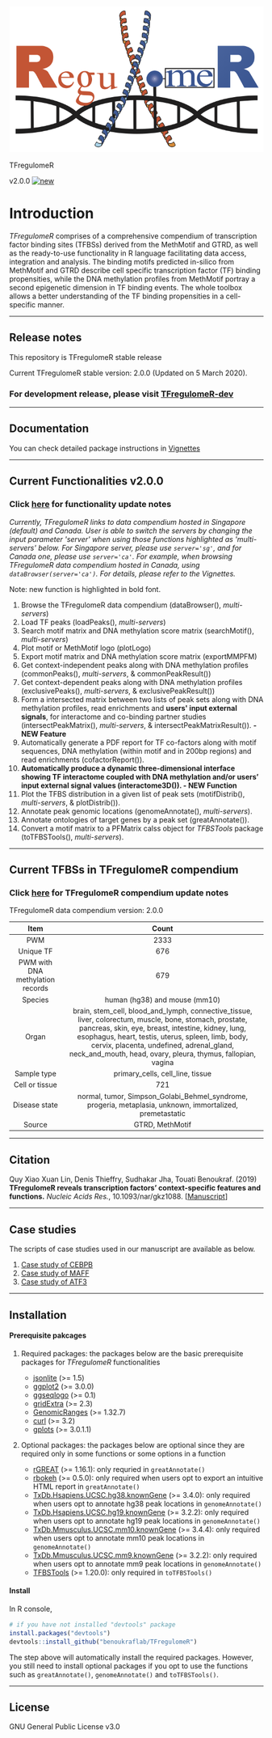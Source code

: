 <div align="center">
<a name="logo"/>
<img src="./inst/TFregulomeR_logo.png" alt="TFregulomeR Logo" ></img>
</a>
</div>



TFregulomeR

v2.0.0 [<img src="https://www.ymcachicago.org/page/-/kroehler/blog/icon-new-9.jpg" alt="new" width="30"></img>](./inst/update_notes/functionality_update.md)

# Introduction
*TFregulomeR* comprises of a comprehensive compendium of transcription factor binding sites (TFBSs) derived from the MethMotif and GTRD, as well as the ready-to-use functionality in R language facilitating data access, integration and analysis. The binding motifs predicted in-silico from MethMotif and GTRD describe cell specific transcription factor (TF) binding propensities, while the DNA methylation profiles from MethMotif portray a second epigenetic dimension in TF binding events. The whole toolbox allows a better understanding of the TF binding propensities in a cell-specific manner. 

-------

## Release notes
 This repository is TFregulomeR stable release 

 Current TFregulomeR stable version: 2.0.0 (Updated on 5 March 2020).


### For development release, please visit [TFregulomeR-dev](https://github.com/linquynus/TFregulomeR-dev) 


-------


## Documentation
You can check detailed package instructions in [Vignettes](https://bioinfo-csi.nus.edu.sg/methmotif/API_TFregulomeR/TFregulomeR-Vignettes.html)

-------

## Current Functionalities v2.0.0
### Click [here](./inst/update_notes/functionality_update.md) for functionality update notes 

_Currently, TFregulomeR links to data compendium hosted in Singapore (default) and Canada. User is able to switch the servers by changing the input parameter 'server' when using those functions highlighted as 'multi-servers' below. For Singapore server, please use `server='sg'`, and for Canada one, please use `server='ca'`. For example, when browsing TFregulomeR data compendium hosted in Canada, using `dataBrowser(server='ca')`. For details, please refer to the Vignettes._

Note: new function is highlighted in bold font.

1) Browse the TFregulomeR data compendium (dataBrowser(), _multi-servers_)
2) Load TF peaks (loadPeaks(), _multi-servers_)
3) Search motif matrix and DNA methylation score matrix (searchMotif(), _multi-servers_)
4) Plot motif or MethMotif logo (plotLogo)
5) Export motif matrix and DNA methylation score matrix (exportMMPFM)
6) Get context-independent peaks along with DNA methylation profiles (commonPeaks(), _multi-servers_, & commonPeakResult())
7) Get context-dependent peaks along with DNA methylation profiles (exclusivePeaks(), _multi-servers_, & exclusivePeakResult())
8) Form a intersected matrix between two lists of peak sets along with DNA methylation profiles, read enrichments and **users' input external signals**, for interactome and co-binding partner studies (intersectPeakMatrix(), _multi-servers_, & intersectPeakMatrixResult()). **- NEW Feature**
9) Automatically generate a PDF report for TF co-factors along with motif sequences, DNA methylation (within motif and in 200bp regions) and read enrichments (cofactorReport()).
10) **Automatically produce a dynamic three-dimensional interface showing TF interactome coupled with DNA methylation and/or users’ input external signal values (interactome3D()). - NEW Function**
11) Plot the TFBS distribution in a given list of peak sets (motifDistrib(), _multi-servers_, & plotDistrib()).
12) Annotate peak genomic locations (genomeAnnotate(), _multi-servers_).
13) Annotate ontologies of target genes by a peak set (greatAnnotate()).
14) Convert a motif matrix to a PFMatrix calss object for *TFBSTools* package (toTFBSTools(), _multi-servers_).

-------

## Current TFBSs in TFregulomeR compendium

 ### Click [here](./inst/update_notes/compendium_update.md) for TFregulomeR compendium update notes

TFregulomeR data compendium version: 2.0.0

| Item     | Count |
| :---------:|:------:|
| PWM     | 2333   |
| Unique TF     | 676   |
| PWM with DNA methylation records    | 679   |
| Species     | human (hg38) and mouse (mm10)  |
| Organ   | brain, stem_cell, blood_and_lymph, connective_tissue, liver, colorectum, muscle, bone, stomach, prostate, pancreas, skin, eye, breast, intestine, kidney, lung, esophagus, heart, testis, uterus, spleen, limb, body, cervix, placenta, undefined, adrenal_gland, neck_and_mouth, head, ovary, pleura, thymus, fallopian, vagina   |
| Sample type | primary_cells, cell_line, tissue
| Cell or tissue | 721 |
| Disease state | normal, tumor, Simpson_Golabi_Behmel_syndrome, progeria, metaplasia, unknown, immortalized, premetastatic|
| Source | GTRD, MethMotif | 

-------

## Citation

Quy Xiao Xuan Lin, Denis Thieffry, Sudhakar Jha, Touati Benoukraf. (2019) **TFregulomeR reveals transcription factors’ context-specific features and functions.** _Nucleic Acids Res._, 10.1093/nar/gkz1088. [[Manuscript](https://doi.org/10.1093/nar/gkz1088)]

-------

## Case studies

The scripts of case studies used in our manuscript are available as below.

1. [Case study of CEBPB](./inst/case_study/case_study_of_CEBPB.R)
2. [Case study of MAFF](./inst/case_study/case_study_of_MAFF.R)
3. [Case study of ATF3](./inst/case_study/case_study_of_ATF3.R)


-------

## Installation

#### Prerequisite pakcages

1) Required packages: the packages below are the basic prerequisite packages for *TFregulomeR* functionalities

    - [jsonlite](https://cran.r-project.org/web/packages/jsonlite/index.html) (>= 1.5)
    - [ggplot2](https://cran.r-project.org/web/packages/ggplot2/index.html) (>= 3.0.0)
    - [ggseqlogo](https://cran.r-project.org/web/packages/ggseqlogo/index.html) (>= 0.1)
    - [gridExtra](https://cran.r-project.org/web/packages/gridExtra/index.html) (>= 2.3)
    - [GenomicRanges](https://bioconductor.org/packages/release/bioc/html/GenomicRanges.html) (>= 1.32.7)
    - [curl](https://cran.r-project.org/web/packages/curl/index.html) (>= 3.2)
    - [gplots](https://cran.r-project.org/web/packages/gplots/index.html) (>= 3.0.1.1)


2) Optional packages: the packages below are optional since they are required only in some functions or some options in a function

    - [rGREAT](https://bioconductor.org/packages/release/bioc/html/rGREAT.html) (>= 1.16.1): only requried in `greatAnnotate()`
    - [rbokeh](https://cran.r-project.org/web/packages/rbokeh/index.html) (>= 0.5.0): only required when users opt to export an intuitive HTML report in `greatAnnotate()`
    - [TxDb.Hsapiens.UCSC.hg38.knownGene](https://bioconductor.org/packages/release/data/annotation/html/TxDb.Hsapiens.UCSC.hg38.knownGene.html) (>= 3.4.0): only required when users opt to annotate hg38 peak locations in `genomeAnnotate()`
    - [TxDb.Hsapiens.UCSC.hg19.knownGene](https://bioconductor.org/packages/release/data/annotation/html/TxDb.Hsapiens.UCSC.hg19.knownGene.html) (>= 3.2.2): only required when users opt to annotate hg19 peak locations in `genomeAnnotate()`
    - [TxDb.Mmusculus.UCSC.mm10.knownGene](https://bioconductor.org/packages/release/data/annotation/html/TxDb.Mmusculus.UCSC.mm10.knownGene.html) (>= 3.4.4): only required when users opt to annotate mm10 peak locations in `genomeAnnotate()`
    - [TxDb.Mmusculus.UCSC.mm9.knownGene](http://bioconductor.org/packages/release/data/annotation/html/TxDb.Mmusculus.UCSC.mm9.knownGene.html) (>= 3.2.2): only required when users opt to annotate mm9 peak locations in `genomeAnnotate()`
    - [TFBSTools](http://bioconductor.org/packages/release/bioc/html/TFBSTools.html) (>= 1.20.0): only required in `toTFBSTools()`

#### Install

In R console,

```r
# if you have not installed "devtools" package
install.packages("devtools")
devtools::install_github("benoukraflab/TFregulomeR")
```
The step above will automatically install the required packages. However, you still need to install optional packages if you opt to use the functions such as `greatAnnotate()`, `genomeAnnotate()` and `toTFBSTools()`.

-------

## License

GNU General Public License v3.0
